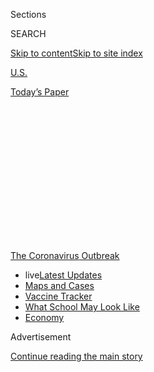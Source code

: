 <div id="app">

<div>

<div>

<div>

<div class="NYTAppHideMasthead css-1q2w90k e1suatyy0">

<div class="section css-ui9rw0 e1suatyy2">

<div class="css-eph4ug er09x8g0">

<div class="css-6n7j50">

</div>

<span class="css-1dv1kvn">Sections</span>

<div class="css-10488qs">

<span class="css-1dv1kvn">SEARCH</span>

</div>

[Skip to content](#site-content)[Skip to site
index](#site-index)

</div>

<div id="masthead-section-label" class="css-1wr3we4 eaxe0e00">

[U.S.](https://www.nytimes.com/section/us)

</div>

<div class="css-10698na e1huz5gh0">

</div>

</div>

<div id="masthead-bar-one" class="section hasLinks css-15hmgas e1csuq9d3">

<div class="css-uqyvli e1csuq9d0">

</div>

<div class="css-1uqjmks e1csuq9d1">

</div>

<div class="css-9e9ivx">

[](https://myaccount.nytimes.com/auth/login?response_type=cookie&client_id=vi)

</div>

<div class="css-1bvtpon e1csuq9d2">

[Today’s
Paper](https://www.nytimes.com/section/todayspaper)

</div>

</div>

</div>

</div>

<div data-aria-hidden="false">

<div id="site-content" data-role="main">

<div>

<div class="css-1aor85t" style="opacity:0.000000001;z-index:-1;visibility:hidden">

<div class="css-1hqnpie">

<div class="css-epjblv">

<span class="css-17xtcya">[U.S.](/section/us)</span><span class="css-x15j1o">|</span><span class="css-fwqvlz">Months
Into Virus Crisis, U.S. Cities Still Lack Testing
Capacity</span>

</div>

<div class="css-k008qs">

<div class="css-1iwv8en">

<span class="css-18z7m18"></span>

<div>

</div>

</div>

<span class="css-1n6z4y">https://nyti.ms/323iEPp</span>

<div class="css-1705lsu">

<div class="css-4xjgmj">

<div class="css-4skfbu" data-role="toolbar" data-aria-label="Social Media Share buttons, Save button, and Comments Panel with current comment count" data-testid="share-tools">

  - 
  - 
  - 
  - 
    
    <div class="css-6n7j50">
    
    </div>

  - 

</div>

</div>

</div>

</div>

</div>

</div>

<div id="NYT_TOP_BANNER_REGION" class="css-13pd83m">

<div>

<div id="styln-prism-menu-1592847958612" class="section interactive-content interactive-size-medium css-1edisqu">

<div class="css-17ih8de interactive-body">

<div id="scroll-container" class="css-1gj85ro">

[<span class="styln-title-wrap"><span class="css-1pje3qr">The
Coronavirus</span><span class="css-1pje3qr">
Outbreak</span></span>](https://www.nytimes.com/news-event/coronavirus?action=click&pgtype=Article&state=default&region=TOP_BANNER&context=storylines_menu)

  - <span class="css-kqxiym" data-emphasize="true">live</span>[Latest
    Updates](https://www.nytimes.com/2020/08/01/world/coronavirus-covid-19.html?action=click&pgtype=Article&state=default&region=TOP_BANNER&context=storylines_menu)
  - [Maps and
    Cases](https://www.nytimes.com/interactive/2020/us/coronavirus-us-cases.html?action=click&pgtype=Article&state=default&region=TOP_BANNER&context=storylines_menu)
  - [Vaccine
    Tracker](https://www.nytimes.com/interactive/2020/science/coronavirus-vaccine-tracker.html?action=click&pgtype=Article&state=default&region=TOP_BANNER&context=storylines_menu)
  - [What School May Look
    Like](https://www.nytimes.com/interactive/2020/07/29/us/schools-reopening-coronavirus.html?action=click&pgtype=Article&state=default&region=TOP_BANNER&context=storylines_menu)
  - [Economy](https://www.nytimes.com/live/2020/07/31/business/stock-market-today-coronavirus?action=click&pgtype=Article&state=default&region=TOP_BANNER&context=storylines_menu)

</div>

</div>

</div>

</div>

</div>

<div id="top-wrapper" class="css-1sy8kpn">

<div id="top-slug" class="css-l9onyx">

Advertisement

</div>

[Continue reading the main
story](#after-top)

<div class="ad top-wrapper" style="text-align:center;height:100%;display:block;min-height:250px">

<div id="top" class="place-ad" data-position="top" data-size-key="top">

</div>

</div>

<div id="after-top">

</div>

</div>

<div>

<div id="sponsor-wrapper" class="css-1hyfx7x">

<div id="sponsor-slug" class="css-19vbshk">

Supported by

</div>

[Continue reading the main
story](#after-sponsor)

<div id="sponsor" class="ad sponsor-wrapper" style="text-align:center;height:100%;display:block">

</div>

<div id="after-sponsor">

</div>

</div>

<div class="css-186x18t">

</div>

<div class="css-1vkm6nb ehdk2mb0">

# Months Into Virus Crisis, U.S. Cities Still Lack Testing Capacity

</div>

With cases surging, some cities are seeing long testing lines and slow
results.

<div class="css-79elbk" data-testid="photoviewer-wrapper">

<div class="css-z3e15g" data-testid="photoviewer-wrapper-hidden">

</div>

<div class="css-1a48zt4 ehw59r15" data-testid="photoviewer-children">

![<span class="css-16f3y1r e13ogyst0" data-aria-hidden="true">Tests were
prepared at a drive-through location in Phoenix late last
month.</span><span class="css-cnj6d5 e1z0qqy90" itemprop="copyrightHolder"><span class="css-1ly73wi e1tej78p0">Credit...</span><span><span>Adriana
Zehbrauskas for The New York
Times</span></span></span>](https://static01.nyt.com/images/2020/07/06/us/06VIRUS-SHORTAGE-phoenix2/merlin_173982183_c5242f80-a986-4b3a-b0f7-ca858526d1fa-articleLarge.jpg?quality=75&auto=webp&disable=upscale)

</div>

</div>

<div class="css-18e8msd">

<div class="css-vp77d3 epjyd6m0">

<div class="css-1baulvz">

By [<span class="css-1baulvz" itemprop="name">Sarah
Mervosh</span>](https://www.nytimes.com/by/sarah-mervosh) and
[<span class="css-1baulvz last-byline" itemprop="name">Manny
Fernandez</span>](https://www.nytimes.com/by/manny-fernandez)

</div>

</div>

  - 
    
    <div class="css-ld3wwf e16638kd2">
    
    Published July 6, 2020Updated July 15,
    2020
    
    </div>

  - 
    
    <div class="css-4xjgmj">
    
    <div class="css-pvvomx" data-role="toolbar" data-aria-label="Social Media Share buttons, Save button, and Comments Panel with current comment count" data-testid="share-tools">
    
      - 
      - 
      - 
      - 
        
        <div class="css-6n7j50">
        
        </div>
    
      - 
    
    </div>
    
    </div>

</div>

</div>

<div class="section meteredContent css-1r7ky0e" name="articleBody" itemprop="articleBody">

<div class="css-1fanzo5 StoryBodyCompanionColumn">

<div class="css-53u6y8">

Lines for [coronavirus
tests](https://www.nytimes.com/2020/07/15/parenting/kids-covid-19-test.html)
have stretched around city blocks and tests ran out altogether in at
least one site on Monday, new evidence that the country is still
struggling to create a sufficient testing system months into its battle
with Covid-19.

At a testing site in New Orleans, a line formed at dawn. But city
officials ran out of tests five minutes after the doors opened at 8
a.m., and many people had to be turned away.

In Phoenix, where temperatures have topped 100 degrees, residents have
waited in cars for as long as eight hours to get tested.

</div>

</div>

<div class="css-1fanzo5 StoryBodyCompanionColumn">

<div class="css-53u6y8">

And in San Antonio and other large cities with mounting caseloads of the
virus, officials have reluctantly announced new limits to testing: The
demand has grown too great, they say, so only people showing symptoms
may now be tested — a return to restrictions that were in place in many
parts of the country during earlier days of the
[virus](https://www.nytimes.com/2020/07/15/parenting/kids-covid-19-test.html).

</div>

</div>

<div>

</div>

<div class="css-1fanzo5 StoryBodyCompanionColumn">

<div class="css-53u6y8">

“It’s terrifying, and clearly an evidence of a failure of the system,”
said Dr. Morgan Katz, an infectious disease expert at Johns Hopkins
Hospital.

In the early months of the nation’s outbreak, [testing posed a
significant
problem](https://www.nytimes.com/2020/04/06/health/coronavirus-testing-us.html),
as supplies fell far short and officials raced to understand how to best
handle the virus. Since then, the United States has [vastly ramped up
its testing](https://covidtracking.com/data/us-daily) capability,
conducting nearly 15 million tests in June, about three times as many as
it had in April. But in recent weeks, as cases have surged in many
states, the demand for testing has soared, surpassing capacity and
creating a [new testing
crisis](https://www.nytimes.com/2020/07/23/health/coronavirus-testing-supply-shortage.html).

In many cities, officials said a combination of factors was now fueling
the problem: a shortage of certain supplies, backlogs at laboratories
that process the tests, and skyrocketing growth of the virus as cases
climb in almost 40 states and the nation approaches a grim new milestone
of three million total cases.

[Fast, widely available
testing](https://www.nytimes.com/2020/07/06/health/fast-coronavirus-tests.html)
is crucial to controlling the virus over the long term in the United
States, experts say, particularly as the country reopens. With a virus
that can spread through asymptomatic people, screening large numbers of
people is seen as essential to identifying those who are carrying the
virus and helping stop them from spreading it to others.

</div>

</div>

<div class="css-1fanzo5 StoryBodyCompanionColumn">

<div class="css-53u6y8">

But the images of long lines at testing sites and complaints from mayors
about the lack of a coordinated, overarching federal testing system have
placed the White House on the
defensive.

<div id="NYT_MAIN_CONTENT_1_REGION" class="css-9tf9ac">

<div>

<div id="styln-covid-updates-world" class="section interactive-content interactive-size-medium css-1ftcdic">

<div class="css-17ih8de interactive-body">

<div id="styln-briefing-block" data-asset-id="QXJ0aWNsZTpueXQ6Ly9hcnRpY2xlLzhiMjRmNTQ0LWVhMmUtNTlmNC1hMDZiLTM0YWI3YTlmN2E4YQ==">

<div class="briefing-block-header-section">

# [Latest Updates: Global Coronavirus Outbreak](https://www.nytimes.com/2020/08/01/world/coronavirus-covid-19.html?action=click&pgtype=Article&state=default&region=MAIN_CONTENT_1&context=storylines_live_updates)

<div class="briefing-block-ts">

Updated 2020-08-02T07:42:09.613Z

</div>

</div>

  - [The U.S. reels as July cases more than double the total of any
    other
    month.](https://www.nytimes.com/2020/08/01/world/coronavirus-covid-19.html?action=click&pgtype=Article&state=default&region=MAIN_CONTENT_1&context=storylines_live_updates#link-34047410)
  - [Top U.S. officials work to break an impasse over the federal
    jobless
    benefit.](https://www.nytimes.com/2020/08/01/world/coronavirus-covid-19.html?action=click&pgtype=Article&state=default&region=MAIN_CONTENT_1&context=storylines_live_updates#link-780ec966)
  - [Its outbreak untamed, Melbourne goes into even greater
    lockdown.](https://www.nytimes.com/2020/08/01/world/coronavirus-covid-19.html?action=click&pgtype=Article&state=default&region=MAIN_CONTENT_1&context=storylines_live_updates#link-2bc8948)

<div class="briefing-block-footer">

<div class="briefing-block-footer-meta">

[See more
updates](https://www.nytimes.com/2020/08/01/world/coronavirus-covid-19.html?action=click&pgtype=Article&state=default&region=MAIN_CONTENT_1&context=storylines_live_updates)

</div>

<div class="briefing-block-briefinglinks">

<span>More live coverage:</span>
[Markets](https://www.nytimes.com/live/2020/07/31/business/stock-market-today-coronavirus?action=click&pgtype=Article&state=default&region=MAIN_CONTENT_1&context=storylines_live_updates)

</div>

</div>

</div>

</div>

</div>

</div>

</div>

President Trump
[tweeted](https://twitter.com/realDonaldTrump/status/1280205902742781958?s=20)
on Monday that “our great testing program continues to lead the World,
by FAR\!” Vice President Mike Pence said last week that the country had
so improved its testing capacity that “we will literally test anyone who
comes into a testing site or comes to their local pharmacy.”

A spokeswoman for the Department of Health and Human Services said
federal officials had been working closely with states to develop and
meet testing goals since early April. So far, she said, the federal
government has distributed about 26 million swabs nationwide, among
other equipment, and was on track to “meet all the needs for July.”

</div>

</div>

<div>

</div>

<div class="css-1fanzo5 StoryBodyCompanionColumn">

<div class="css-53u6y8">

But testing in the United States has not kept pace with other countries,
notably in Asia, which have been more aggressive. Chinese officials who
were monitoring infections in Wuhan, where the pandemic began, tested
6.5 million people in a matter of days in May.

</div>

</div>

<div class="css-79elbk" data-testid="photoviewer-wrapper">

<div class="css-z3e15g" data-testid="photoviewer-wrapper-hidden">

</div>

<div class="css-1a48zt4 ehw59r15" data-testid="photoviewer-children">

![<span class="css-16f3y1r e13ogyst0" data-aria-hidden="true">Vehicles
snaked through a drive-through coronavirus testing site last week in
Austin,
Texas.</span><span class="css-cnj6d5 e1z0qqy90" itemprop="copyrightHolder"><span class="css-1ly73wi e1tej78p0">Credit...</span><span>Tamir
Kalifa for The New York
Times</span></span>](https://static01.nyt.com/images/2020/07/06/us/06VIRUS-SHORTAGE-austin/merlin_174146379_47a2634c-b651-44ea-8876-4999c75c16ec-articleLarge.jpg?quality=75&auto=webp&disable=upscale)

</div>

</div>

<div class="css-1fanzo5 StoryBodyCompanionColumn">

<div class="css-53u6y8">

In Arizona, where reported cases have grown to more than 100,000, a
shortage of testing has alarmed local officials, who say they feel
ill-equipped to help residents on their own.

</div>

</div>

<div class="css-1fanzo5 StoryBodyCompanionColumn">

<div class="css-53u6y8">

“The United States of America needs a more robust national testing
strategy,” Mayor Kate Gallego of Phoenix said in an interview.

Ms. Gallego, a Democrat, said she had been scrambling to lobby for help
from anyone she could think of — the federal government, private
companies like Walgreens, even a middle school friend who works at a
European testing company. As the crisis has intensified in her state in
recent weeks, she suggested that testing resources could be shifted from
states with decreasing needs to those struggling like hers.

Arizona once had a stockpile of supplies, state officials say, but the
surge in cases since Memorial Day has drained even basic items for
testing, like swabs.

“That really speaks to the national and global supply chain issues,”
said Daniel Ruiz, Arizona’s chief operating officer. “It’s not that
these things are in a warehouse ready to be delivered.”

All along, the United States has struggled with issues tied to testing.
In February, the federal government shipped a tainted testing kit to
states, delaying a broader testing strategy and leaving states blind to
a virus that was already beginning to circulate. Later, testing supplies
became a choke point, and states called on the federal government to use
the Defense Production Act to force additional production.

Many places have been able to overcome some of the supply constraints
that defined the earlier days of the outbreak, in part with their own
resources. New York City, once faced with severe shortages as an
epicenter of the virus, is now testing 30,000 people a day, officials
say, an expansion that included the city building its own testing kits
and partnering with private labs.

But even as Gov. Andrew M. Cuomo announced last week that anyone in New
York State who wanted a test could get one, officials in other states
have been left seeking a more robust testing system, and setting new
limits on who can take one.

</div>

</div>

<div class="css-1fanzo5 StoryBodyCompanionColumn">

<div class="css-53u6y8">

“We are too fragmented,” said Dr. Michael Mina, an assistant professor
of epidemiology at Harvard’s T.H. Chan School of Public Health. “We
don’t have a good way to load-balance the system.”

Testing delays and shortages have increasingly become a problem in
Texas, where cases are surging.

Cities like San Antonio and Austin have reverted to testing only those
who are showing symptoms as a way to manage the demand and a backlog of
tests.

“We’re now focused on the highest priorities,” Mayor Steve Adler of
Austin said on Monday.

Mr. Adler, a Democrat, said the testing crunch was the result of the
demand for tests statewide, brought on by the uptick in coronavirus
cases after Texas reopened in fast-moving phases starting on May 1. He
attributed the problem in large part to a backlog at laboratories; in
some cases, test results take four to six days, far longer than the 24
hours health experts recommend to most effectively isolate the ill and
track people they have had contact
with.

<div id="NYT_MAIN_CONTENT_3_REGION" class="css-9tf9ac">

<div>

<div id="styln-prism-freeform-1594220623585" class="section interactive-content interactive-size-medium css-1ftcdic">

<div class="css-17ih8de interactive-body">

<div id="prism-freeform-block-62021" class="css-19mumt8" data-role="complementary" data-storyline="The Coronavirus Outbreak" data-truncated="true" tabindex="0">

<div class="css-a8d9oz">

<div class="css-eb027h">

[](https://www.nytimes.com/news-event/coronavirus?action=click&pgtype=Article&state=default&region=MAIN_CONTENT_3&context=storylines_faq)

### The Coronavirus Outbreak ›

#### Frequently Asked Questions

Updated July 27, 2020

  - #### Should I refinance my mortgage?
    
      - [It could be a good
        idea,](https://www.nytimes.com/article/coronavirus-money-unemployment.html?action=click&pgtype=Article&state=default&region=MAIN_CONTENT_3&context=storylines_faq)
        because mortgage rates have [never been
        lower.](https://www.nytimes.com/2020/07/16/business/mortgage-rates-below-3-percent.html?action=click&pgtype=Article&state=default&region=MAIN_CONTENT_3&context=storylines_faq)
        Refinancing requests have pushed mortgage applications to some
        of the highest levels since 2008, so be prepared to get in line.
        But defaults are also up, so if you’re thinking about buying a
        home, be aware that some lenders have tightened their standards.

  - #### What is school going to look like in September?
    
      - It is unlikely that many schools will return to a normal
        schedule this fall, requiring the grind of [online
        learning](https://www.nytimes.com/2020/06/05/us/coronavirus-education-lost-learning.html?action=click&pgtype=Article&state=default&region=MAIN_CONTENT_3&context=storylines_faq),
        [makeshift child
        care](https://www.nytimes.com/2020/05/29/us/coronavirus-child-care-centers.html?action=click&pgtype=Article&state=default&region=MAIN_CONTENT_3&context=storylines_faq)
        and [stunted
        workdays](https://www.nytimes.com/2020/06/03/business/economy/coronavirus-working-women.html?action=click&pgtype=Article&state=default&region=MAIN_CONTENT_3&context=storylines_faq)
        to continue. California’s two largest public school districts —
        Los Angeles and San Diego — said on July 13, that [instruction
        will be remote-only in the
        fall](https://www.nytimes.com/2020/07/13/us/lausd-san-diego-school-reopening.html?action=click&pgtype=Article&state=default&region=MAIN_CONTENT_3&context=storylines_faq),
        citing concerns that surging coronavirus infections in their
        areas pose too dire a risk for students and teachers. Together,
        the two districts enroll some 825,000 students. They are the
        largest in the country so far to abandon plans for even a
        partial physical return to classrooms when they reopen in
        August. For other districts, the solution won’t be an
        all-or-nothing approach. [Many
        systems](https://bioethics.jhu.edu/research-and-outreach/projects/eschool-initiative/school-policy-tracker/),
        including the nation’s largest, New York City, are devising
        [hybrid
        plans](https://www.nytimes.com/2020/06/26/us/coronavirus-schools-reopen-fall.html?action=click&pgtype=Article&state=default&region=MAIN_CONTENT_3&context=storylines_faq)
        that involve spending some days in classrooms and other days
        online. There’s no national policy on this yet, so check with
        your municipal school system regularly to see what is happening
        in your community.

  - #### Is the coronavirus airborne?
    
      - The coronavirus [can stay aloft for hours in tiny droplets in
        stagnant
        air](https://www.nytimes.com/2020/07/04/health/239-experts-with-one-big-claim-the-coronavirus-is-airborne.html?action=click&pgtype=Article&state=default&region=MAIN_CONTENT_3&context=storylines_faq),
        infecting people as they inhale, mounting scientific evidence
        suggests. This risk is highest in crowded indoor spaces with
        poor ventilation, and may help explain super-spreading events
        reported in meatpacking plants, churches and restaurants. [It’s
        unclear how often the virus is
        spread](https://www.nytimes.com/2020/07/06/health/coronavirus-airborne-aerosols.html?action=click&pgtype=Article&state=default&region=MAIN_CONTENT_3&context=storylines_faq)
        via these tiny droplets, or aerosols, compared with larger
        droplets that are expelled when a sick person coughs or sneezes,
        or transmitted through contact with contaminated surfaces, said
        Linsey Marr, an aerosol expert at Virginia Tech. Aerosols are
        released even when a person without symptoms exhales, talks or
        sings, according to Dr. Marr and more than 200 other experts,
        who [have outlined the evidence in an open letter to the World
        Health
        Organization](https://academic.oup.com/cid/article/doi/10.1093/cid/ciaa939/5867798).

  - #### What are the symptoms of coronavirus?
    
      - Common symptoms [include fever, a dry cough, fatigue and
        difficulty breathing or shortness of
        breath.](https://www.nytimes.com/article/symptoms-coronavirus.html?action=click&pgtype=Article&state=default&region=MAIN_CONTENT_3&context=storylines_faq)
        Some of these symptoms overlap with those of the flu, making
        detection difficult, but runny noses and stuffy sinuses are less
        common. [The C.D.C. has
        also](https://www.nytimes.com/2020/04/27/health/coronavirus-symptoms-cdc.html?action=click&pgtype=Article&state=default&region=MAIN_CONTENT_3&context=storylines_faq)
        added chills, muscle pain, sore throat, headache and a new loss
        of the sense of taste or smell as symptoms to look out for. Most
        people fall ill five to seven days after exposure, but symptoms
        may appear in as few as two days or as many as 14 days.

  - #### Does asymptomatic transmission of Covid-19 happen?
    
      - So far, the evidence seems to show it does. A widely cited
        [paper](https://www.nature.com/articles/s41591-020-0869-5)
        published in April suggests that people are most infectious
        about two days before the onset of coronavirus symptoms and
        estimated that 44 percent of new infections were a result of
        transmission from people who were not yet showing symptoms.
        Recently, a top expert at the World Health Organization stated
        that transmission of the coronavirus by people who did not have
        symptoms was “very rare,” [but she later walked back that
        statement.](https://www.nytimes.com/2020/06/09/world/coronavirus-updates.html?action=click&pgtype=Article&state=default&region=MAIN_CONTENT_3&context=storylines_faq#link-1f302e21)

<div id="styln-survey-component-62021" class="styln-survey-component" data-surveyname="faq" data-surveystoryline="coronavirus">

</div>

</div>

<div class="css-6mllg9">

</div>

<div class="css-pmm6ed">

<span class="css-5gimkt"></span>

</div>

</div>

</div>

</div>

</div>

</div>

</div>

Local officials in Austin had not relied on the state when it came to
testing for the most part, the mayor said. And without a national
testing program, he said, city and county officials had to fend for
themselves in the private market.

“Maybe in retrospect if we had thought about this a half-year ago, we
would have set up our own testing capacity,” Mr. Adler said. “I don’t
know what else we’d do. We were out competing for tests. We were
blocking up as many tests as we could block up on the market.”

Mr. Adler said the testing system needed to be federalized, so that
Austin and other cities would not have to compete for testing labs and
supplies with other cities and other states.

The problem extends far beyond Texas and Arizona, among the hot spots
that have led the country in rising cases in recent weeks.

</div>

</div>

<div class="css-1fanzo5 StoryBodyCompanionColumn">

<div class="css-53u6y8">

In Idaho, where cases were also climbing, the state lab was so inundated
that state officials sent a memo to nursing homes and long-term care
facilities, saying the state could no longer meet all their testing
needs. That has left the facilities in a crisis, desperate to find other
labs to process tests for a particularly vulnerable population.

“Everyone is scrambling,” said Robert Vande Merwe, the executive
director of the Idaho Health Care Association.

Louisiana has also seen testing delays.

Dr. Jennifer Avegno, the director of the New Orleans Health Department,
said the problem her agency was seeing now was different than the one it
experienced in March, when states competed over swabs and test tubes.
Now the problem is a shortage of reagents, she said, which are the
chemical ingredients needed to detect whether the coronavirus is present
in a sample.

The supply chain issues have led officials in New Orleans to reduce the
tests they carry out: At one site on Monday, officials handed out just
150 tickets for testing, which were gone in minutes.

“We are telling everyone to do all the things you are supposed to do,
and if they have any concerns about exposure or close contact or are
feeling sick, there will be a test for you,” Dr. Avegno said.

“And yet we’re starting to have to turn them away,” she said. “That is
not what we want to
do.”

</div>

</div>

<div class="css-79elbk" data-testid="photoviewer-wrapper">

<div class="css-z3e15g" data-testid="photoviewer-wrapper-hidden">

</div>

<div class="css-1a48zt4 ehw59r15" data-testid="photoviewer-children">

<div class="css-1xdhyk6 erfvjey0">

<span class="css-1ly73wi e1tej78p0">Image</span>

<div class="css-zjzyr8">

<div data-testid="lazyimage-container" style="height:257.1333333333334px">

</div>

</div>

</div>

<span class="css-16f3y1r e13ogyst0" data-aria-hidden="true">A locked
testing site at Dillard University in New Orleans on Monday afternoon.
All tests available were reserved before 8:15
a.m.</span><span class="css-cnj6d5 e1z0qqy90" itemprop="copyrightHolder"><span class="css-1ly73wi e1tej78p0">Credit...</span><span>Emily
Kask for The New York Times</span></span>

</div>

</div>

<div class="css-1fanzo5 StoryBodyCompanionColumn">

<div class="css-53u6y8">

The urgent demand for tests also was affecting regions outside of those
hardest hit.

In Omaha, a drive-through testing site in the parking lot of a former
grocery store abruptly closed on Saturday.

</div>

</div>

<div class="css-1fanzo5 StoryBodyCompanionColumn">

<div class="css-53u6y8">

Lab supplies fell short in the city, partly because they were needed in
communities with bigger outbreaks than in Nebraska, where cases are
prevalent but remain steady.

“We’re getting put down on the priority list,” said Dr. Anne O’Keefe,
senior epidemiologist with the Douglas County Health Department in
Omaha, citing a decision by the manufacturers of high-volume testing
machines to prioritize supplies for those machines for other states
before Nebraska.

The site in Omaha had tested nearly 3,500 people since it opened on June
17. Officials said they did not know when it would reopen.

“We really wanted to provide that extra capacity, to give people better
options,” Dr. O’Keefe said. “We’re very, very disappointed that we can’t
do it.”

Reporting was contributed by Mike Baker, Kimiko de Freytas-Tamura,
Sheryl Gay Stolberg, Zolan Kanno-Youngs, Katie Rogers, Mark Walker and
Elizabeth Williamson.

</div>

</div>

<div>

</div>

</div>

<div>

</div>

<div>

</div>

<div>

</div>

<div>

<div id="bottom-wrapper" class="css-1ede5it">

<div id="bottom-slug" class="css-l9onyx">

Advertisement

</div>

[Continue reading the main
story](#after-bottom)

<div id="bottom" class="ad bottom-wrapper" style="text-align:center;height:100%;display:block;min-height:90px">

</div>

<div id="after-bottom">

</div>

</div>

</div>

</div>

</div>

## Site Index

<div>

</div>

## Site Information Navigation

  - [© <span>2020</span> <span>The New York Times
    Company</span>](https://help.nytimes.com/hc/en-us/articles/115014792127-Copyright-notice)

<!-- end list -->

  - [NYTCo](https://www.nytco.com/)
  - [Contact
    Us](https://help.nytimes.com/hc/en-us/articles/115015385887-Contact-Us)
  - [Work with us](https://www.nytco.com/careers/)
  - [Advertise](https://nytmediakit.com/)
  - [T Brand Studio](http://www.tbrandstudio.com/)
  - [Your Ad
    Choices](https://www.nytimes.com/privacy/cookie-policy#how-do-i-manage-trackers)
  - [Privacy](https://www.nytimes.com/privacy)
  - [Terms of
    Service](https://help.nytimes.com/hc/en-us/articles/115014893428-Terms-of-service)
  - [Terms of
    Sale](https://help.nytimes.com/hc/en-us/articles/115014893968-Terms-of-sale)
  - [Site
    Map](https://spiderbites.nytimes.com)
  - [Help](https://help.nytimes.com/hc/en-us)
  - [Subscriptions](https://www.nytimes.com/subscription?campaignId=37WXW)

</div>

</div>

</div>

</div>
